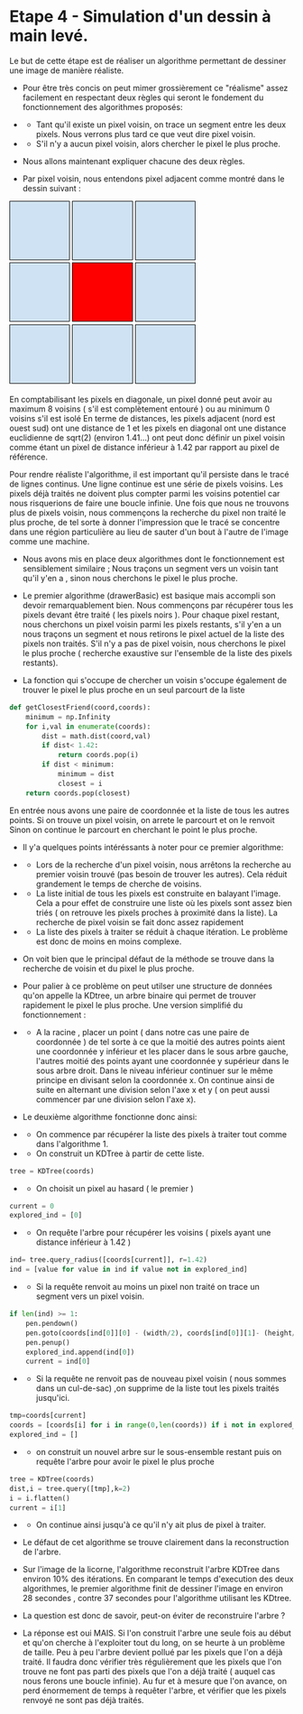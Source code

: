 # Etape 4 - Simulation d'un dessin à main levé.

Le but de cette étape est de réaliser un algorithme permettant de dessiner une image de manière réaliste.

- Pour être très concis on peut mimer grossièrement ce "réalisme" assez facilement en respectant deux règles qui seront le fondement du fonctionnement des algorithmes proposés:
- - Tant qu'il existe un pixel voisin, on trace un segment entre les deux pixels. Nous verrons plus tard ce que veut dire pixel voisin.
- - S'il n'y a aucun pixel voisin, alors chercher le pixel le plus proche.

- Nous allons maintenant expliquer chacune des deux règles.
- Par pixel voisin, nous entendons pixel adjacent comme montré dans le dessin suivant :

![Alt text](pixelvoisin.png?raw=true "Pixel et ses voisins")

En comptabilisant les pixels en diagonale, un pixel donné peut avoir au maximum 8 voisins ( s'il est complètement entouré ) ou au minimum 0 voisins s'il est isolé
En terme de distances, les pixels adjacent (nord est ouest sud) ont une distance de 1 et les pixels en diagonal ont une distance euclidienne de sqrt(2) (environ 1.41...) ont peut donc définir un pixel voisin comme étant un pixel de distance inférieur à 1.42 par rapport au pixel de référence.

Pour rendre réaliste l'algorithme, il est important qu'il persiste dans le tracé de lignes continus. Une ligne continue est une série de pixels voisins.
Les pixels déjà traités ne doivent plus compter parmi les voisins potentiel car nous risquerions de faire une boucle infinie.
Une fois que nous ne trouvons plus de pixels voisin, nous commençons la recherche du pixel non traité le plus proche, de tel sorte à donner l'impression que le tracé se concentre dans une région particulière au lieu de sauter d'un bout à l'autre de l'image comme une machine.

- Nous avons mis en place deux algorithmes dont le fonctionnement est sensiblement similaire ; Nous traçons un segment vers un voisin tant qu'il y'en a , sinon nous cherchons le pixel le plus proche.

- Le premier algorithme (drawerBasic) est basique mais accompli son devoir remarquablement bien. Nous commençons par récupérer tous les pixels devant être traité ( les pixels noirs ). Pour chaque pixel restant, nous cherchons un pixel voisin parmi les pixels restants, s'il y'en a un nous traçons un segment et nous retirons le pixel actuel de la liste des pixels non traités. S'il n'y a pas de pixel voisin, nous cherchons le pixel le plus proche ( recherche exaustive sur l'ensemble de la liste des pixels restants).

- La fonction qui s'occupe de chercher un voisin s'occupe également de trouver le pixel le plus proche en un seul parcourt de la liste
```python
def getClosestFriend(coord,coords):
    minimum = np.Infinity
    for i,val in enumerate(coords):
        dist = math.dist(coord,val)
        if dist< 1.42:
            return coords.pop(i)
        if dist < minimum:
            minimum = dist
            closest = i
    return coords.pop(closest)
```
En entrée nous avons une paire de coordonnée et la liste de tous les autres points.
Si on trouve un pixel voisin, on arrete le parcourt et on le renvoit
Sinon on continue le parcourt en cherchant le point le plus proche.

- Il y'a quelques points intéréssants à noter pour ce premier algorithme: 
- - Lors de la recherche d'un pixel voisin, nous arrêtons la recherche au premier voisin trouvé (pas besoin de trouver les autres). Cela réduit grandement le temps de cherche de voisins.
- - La liste initial de tous les pixels est construite en balayant l'image. Cela a pour effet de construire une liste où les pixels sont assez bien triés ( on retrouve les pixels proches à proximité dans la liste). La recherche de pixel voisin se fait donc assez rapidement
- - La liste des pixels à traiter se réduit à chaque itération. Le problème est donc de moins en moins complexe.


- On voit bien que le principal défaut de la méthode se trouve dans la recherche de voisin et du pixel le plus proche.

- Pour palier à ce problème on peut utilser une structure de données qu'on appelle la KDtree, un arbre binaire qui permet de trouver rapidement le pixel le plus proche. Une version simplifié du fonctionnement : 
- - A la racine , placer un point ( dans notre cas une paire de coordonnée ) de tel sorte à ce que la moitié des autres points aient une coordonnée y inférieur et les placer dans le sous arbre gauche, l'autres moitié des points ayant une coordonnée y supérieur dans le sous arbre droit.
Dans le niveau inférieur continuer sur le même principe en divisant selon la coordonnée x. On continue ainsi de suite en alternant une division selon l'axe x et y ( on peut aussi commencer par une division selon l'axe x).

- Le deuxième algorithme fonctionne donc ainsi:
- - On commence par récupérer la liste des pixels à traiter tout comme dans l'algorithme 1.
- - On construit un KDTree à partir de cette liste.
```python
tree = KDTree(coords) 
```
- - On choisit un pixel au hasard ( le premier )
```python
current = 0
explored_ind = [0]
```
- - On requête l'arbre pour récupérer les voisins ( pixels ayant une distance inférieur à 1.42 )
```python
ind= tree.query_radius([coords[current]], r=1.42)
ind = [value for value in ind if value not in explored_ind]
```
- - Si la requête renvoit au moins un pixel non traité on trace un segment vers un pixel voisin.
```python
if len(ind) >= 1:
    pen.pendown()
    pen.goto(coords[ind[0]][0] - (width/2), coords[ind[0]][1]- (height/2))
    pen.penup()
    explored_ind.append(ind[0])
    current = ind[0]
```
- - Si la requête ne renvoit pas de nouveau pixel voisin ( nous sommes dans un cul-de-sac) ,on supprime de la liste tout les pixels traités jusqu'ici.
```python
tmp=coords[current]
coords = [coords[i] for i in range(0,len(coords)) if i not in explored_ind]
explored_ind = []
```
- -  on construit un nouvel arbre sur le sous-ensemble restant puis on requête l'arbre pour avoir le pixel le plus proche
```python
tree = KDTree(coords)
dist,i = tree.query([tmp],k=2)
i = i.flatten()
current = i[1]
```

- - On continue ainsi jusqu'à ce qu'il n'y ait plus de pixel à traiter.


- Le défaut de cet algorithme se trouve clairement dans la reconstruction de l'arbre.
- Sur l'image de la licorne, l'algorithme reconstruit l'arbre KDTree dans environ 10% des itérations. En comparant le temps d'execution des deux algorithmes, le premier algorithme finit de dessiner l'image en environ 28 secondes , contre 37 secondes pour l'algorithme utilisant les KDtree.
- La question est donc de savoir, peut-on éviter de reconstruire l'arbre ?
- La réponse est oui MAIS. Si l'on construit l'arbre une seule fois au début et qu'on cherche à l'exploiter tout du long, on se heurte à un problème de taille. Peu à peu l'arbre devient pollué par les pixels que l'on a déjà traité. Il faudra donc vérifier très régulièrement que les pixels que l'on trouve ne font pas parti des pixels que l'on a déjà traité ( auquel cas nous ferons une boucle infinie). Au fur et à mesure que l'on avance, on perd énormement de temps à requêter l'arbre, et vérifier que les pixels renvoyé ne sont pas déjà traités.

















